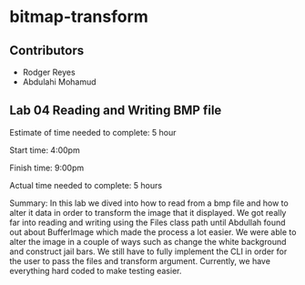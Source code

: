 # bitmap-transform

## Contributors
- Rodger Reyes
- Abdulahi Mohamud

## Lab 04 Reading and Writing BMP file
Estimate of time needed to complete: 5 hour

Start time: 4:00pm

Finish time: 9:00pm

Actual time needed to complete: 5 hours

Summary: In this lab we dived into how to read from a bmp file and how to alter it data in order to transform the image that it displayed. We got really far into reading and writing using the Files class path until Abdullah found out about BufferImage which made the process a lot easier. We were able to alter the image in a couple of ways such as change the white background and construct jail bars. We still have to fully implement the CLI in order for the user to pass the files and transform argument. Currently, we have everything hard coded to make testing easier.